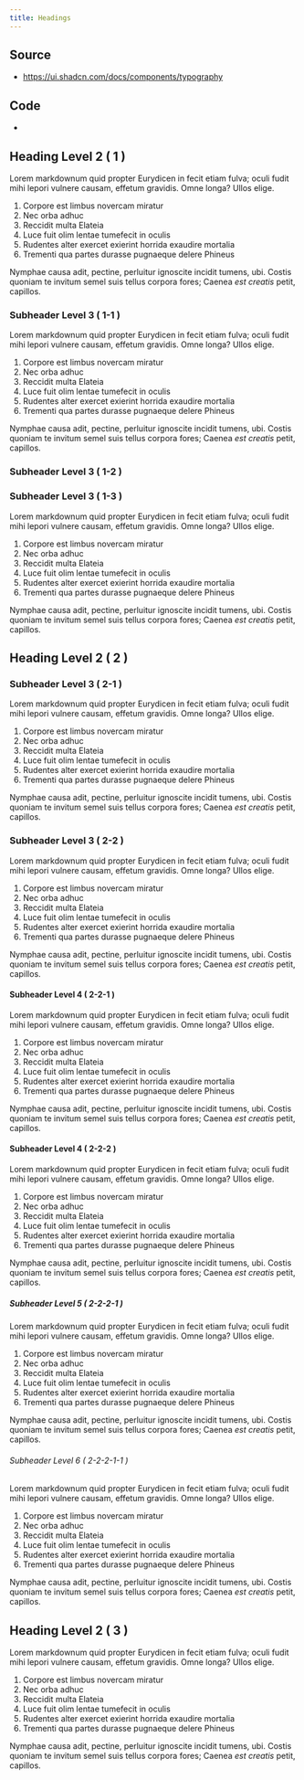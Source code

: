 ```yaml
---
title: Headings
---
```


## Source

* <https://ui.shadcn.com/docs/components/typography>

## Code

*

## Heading Level 2 ( 1 )

Lorem markdownum quid propter Eurydicen in fecit etiam fulva; oculi fudit mihi
lepori vulnere causam, effetum gravidis. Omne longa? Ullos elige.

1. Corpore est limbus novercam miratur
2. Nec orba adhuc
3. Reccidit multa Elateia
4. Luce fuit olim lentae tumefecit in oculis
5. Rudentes alter exercet exierint horrida exaudire mortalia
6. Trementi qua partes durasse pugnaeque delere Phineus

Nymphae causa adit, pectine, perluitur ignoscite incidit tumens, ubi. Costis
quoniam te invitum semel suis tellus corpora fores; Caenea *est creatis* petit,
capillos.

### Subheader Level 3 ( 1-1 )

Lorem markdownum quid propter Eurydicen in fecit etiam fulva; oculi fudit mihi
lepori vulnere causam, effetum gravidis. Omne longa? Ullos elige.

1. Corpore est limbus novercam miratur
2. Nec orba adhuc
3. Reccidit multa Elateia
4. Luce fuit olim lentae tumefecit in oculis
5. Rudentes alter exercet exierint horrida exaudire mortalia
6. Trementi qua partes durasse pugnaeque delere Phineus

Nymphae causa adit, pectine, perluitur ignoscite incidit tumens, ubi. Costis
quoniam te invitum semel suis tellus corpora fores; Caenea *est creatis* petit,
capillos.

### Subheader Level 3 ( 1-2 )

### Subheader Level 3 ( 1-3 )

Lorem markdownum quid propter Eurydicen in fecit etiam fulva; oculi fudit mihi
lepori vulnere causam, effetum gravidis. Omne longa? Ullos elige.

1. Corpore est limbus novercam miratur
2. Nec orba adhuc
3. Reccidit multa Elateia
4. Luce fuit olim lentae tumefecit in oculis
5. Rudentes alter exercet exierint horrida exaudire mortalia
6. Trementi qua partes durasse pugnaeque delere Phineus

Nymphae causa adit, pectine, perluitur ignoscite incidit tumens, ubi. Costis
quoniam te invitum semel suis tellus corpora fores; Caenea *est creatis* petit,
capillos.

## Heading Level 2 ( 2 )

### Subheader Level 3 ( 2-1 )

Lorem markdownum quid propter Eurydicen in fecit etiam fulva; oculi fudit mihi
lepori vulnere causam, effetum gravidis. Omne longa? Ullos elige.

1. Corpore est limbus novercam miratur
2. Nec orba adhuc
3. Reccidit multa Elateia
4. Luce fuit olim lentae tumefecit in oculis
5. Rudentes alter exercet exierint horrida exaudire mortalia
6. Trementi qua partes durasse pugnaeque delere Phineus

Nymphae causa adit, pectine, perluitur ignoscite incidit tumens, ubi. Costis
quoniam te invitum semel suis tellus corpora fores; Caenea *est creatis* petit,
capillos.

### Subheader Level 3 ( 2-2 )

Lorem markdownum quid propter Eurydicen in fecit etiam fulva; oculi fudit mihi
lepori vulnere causam, effetum gravidis. Omne longa? Ullos elige.

1. Corpore est limbus novercam miratur
2. Nec orba adhuc
3. Reccidit multa Elateia
4. Luce fuit olim lentae tumefecit in oculis
5. Rudentes alter exercet exierint horrida exaudire mortalia
6. Trementi qua partes durasse pugnaeque delere Phineus

Nymphae causa adit, pectine, perluitur ignoscite incidit tumens, ubi. Costis
quoniam te invitum semel suis tellus corpora fores; Caenea *est creatis* petit,
capillos.

#### Subheader Level 4 ( 2-2-1 )

Lorem markdownum quid propter Eurydicen in fecit etiam fulva; oculi fudit mihi
lepori vulnere causam, effetum gravidis. Omne longa? Ullos elige.

1. Corpore est limbus novercam miratur
2. Nec orba adhuc
3. Reccidit multa Elateia
4. Luce fuit olim lentae tumefecit in oculis
5. Rudentes alter exercet exierint horrida exaudire mortalia
6. Trementi qua partes durasse pugnaeque delere Phineus

Nymphae causa adit, pectine, perluitur ignoscite incidit tumens, ubi. Costis
quoniam te invitum semel suis tellus corpora fores; Caenea *est creatis* petit,
capillos.

#### Subheader Level 4 ( 2-2-2 )

Lorem markdownum quid propter Eurydicen in fecit etiam fulva; oculi fudit mihi
lepori vulnere causam, effetum gravidis. Omne longa? Ullos elige.

1. Corpore est limbus novercam miratur
2. Nec orba adhuc
3. Reccidit multa Elateia
4. Luce fuit olim lentae tumefecit in oculis
5. Rudentes alter exercet exierint horrida exaudire mortalia
6. Trementi qua partes durasse pugnaeque delere Phineus

Nymphae causa adit, pectine, perluitur ignoscite incidit tumens, ubi. Costis
quoniam te invitum semel suis tellus corpora fores; Caenea *est creatis* petit,
capillos.

##### Subheader Level 5 ( 2-2-2-1 )

Lorem markdownum quid propter Eurydicen in fecit etiam fulva; oculi fudit mihi
lepori vulnere causam, effetum gravidis. Omne longa? Ullos elige.

1. Corpore est limbus novercam miratur
2. Nec orba adhuc
3. Reccidit multa Elateia
4. Luce fuit olim lentae tumefecit in oculis
5. Rudentes alter exercet exierint horrida exaudire mortalia
6. Trementi qua partes durasse pugnaeque delere Phineus

Nymphae causa adit, pectine, perluitur ignoscite incidit tumens, ubi. Costis
quoniam te invitum semel suis tellus corpora fores; Caenea *est creatis* petit,
capillos.

###### Subheader Level 6 ( 2-2-2-1-1 )

Lorem markdownum quid propter Eurydicen in fecit etiam fulva; oculi fudit mihi
lepori vulnere causam, effetum gravidis. Omne longa? Ullos elige.

1. Corpore est limbus novercam miratur
2. Nec orba adhuc
3. Reccidit multa Elateia
4. Luce fuit olim lentae tumefecit in oculis
5. Rudentes alter exercet exierint horrida exaudire mortalia
6. Trementi qua partes durasse pugnaeque delere Phineus

Nymphae causa adit, pectine, perluitur ignoscite incidit tumens, ubi. Costis
quoniam te invitum semel suis tellus corpora fores; Caenea *est creatis* petit,
capillos.

## Heading Level 2 ( 3 )

Lorem markdownum quid propter Eurydicen in fecit etiam fulva; oculi fudit mihi
lepori vulnere causam, effetum gravidis. Omne longa? Ullos elige.

1. Corpore est limbus novercam miratur
2. Nec orba adhuc
3. Reccidit multa Elateia
4. Luce fuit olim lentae tumefecit in oculis
5. Rudentes alter exercet exierint horrida exaudire mortalia
6. Trementi qua partes durasse pugnaeque delere Phineus

Nymphae causa adit, pectine, perluitur ignoscite incidit tumens, ubi. Costis
quoniam te invitum semel suis tellus corpora fores; Caenea *est creatis* petit,
capillos.
